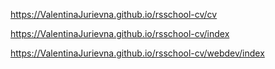 https://ValentinaJurievna.github.io/rsschool-cv/cv


https://ValentinaJurievna.github.io/rsschool-cv/index

https://ValentinaJurievna.github.io/rsschool-cv/webdev/index

